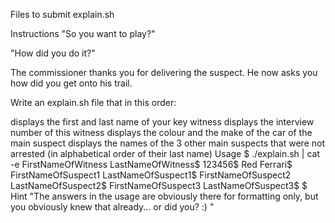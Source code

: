 Files to submit
explain.sh

Instructions
"So you want to play?"

"How did you do it?"

The commissioner thanks you for delivering the suspect. He now asks you how did you get onto his trail.

Write an explain.sh file that in this order:

displays the first and last name of your key witness
displays the interview number of this witness
displays the colour and the make of the car of the main suspect
displays the names of the 3 other main suspects that were not arrested (in alphabetical order of their last name)
Usage
$ ./explain.sh | cat -e
FirstNameOfWitness LastNameOfWitness$
123456$
Red Ferrari$
FirstNameOfSuspect1 LastNameOfSuspect1$
FirstNameOfSuspect2 LastNameOfSuspect2$
FirstNameOfSuspect3 LastNameOfSuspect3$
$
Hint
"The answers in the usage are obviously there for formatting only, but you obviously knew that already... or did you? :) "

